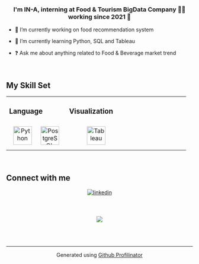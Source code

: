 ### <div align="center">I'm IN-A, interning at Food & Tourism BigData Company 👨‍💻 working since 2021 🚀</div>  
  

- 🔭 I’m currently working on food recommendation system  
  

- 🌱 I’m currently learning Python, SQL and Tableau  
  

- ❓ Ask me about anything related to Food & Beverage market trend  
  

<br/>  


## My Skill Set  
<table><tr><td valign="top" width="33%">



### Language  
<div align="center">  
<img style="margin: 10px" src="https://profilinator.rishav.dev/skills-assets/python-original.svg" alt="Python" height="50" />  
<img style="margin: 10px" src="https://profilinator.rishav.dev/skills-assets/postgresql-original-wordmark.svg" alt="PostgreSQL" height="50" />  
</div>

</td><td valign="top" width="33%">



### Visualization  
<div align="center">  
<img style="margin: 10px" src="https://profilinator.rishav.dev/skills-assets/tableau.svg" alt="Tableau" height="50" />  
</div>

</td><td valign="top" width="33%">



</td></tr></table>  

<br/>  


## Connect with me  
<div align="center">
<a href="https://linkedin.com/in/INAPARK" target="_blank">
<img src=https://img.shields.io/badge/linkedin-%231E77B5.svg?&style=for-the-badge&logo=linkedin&logoColor=white alt=linkedin style="margin-bottom: 5px;" />
</a>  
</div>  
  

<br/>  

  

<br/>  

  

<br/>  

<div align="center"><img src="https://spotify-github-profile.vercel.app/api/view?uid=31r4cwv3wp265xtmbmm7z2y34ehq&cover_image=true&theme=default" /></div>  

<br/>  

  

<br/>  


<br />

----
<div align="center">Generated using <a href="https://profilinator.rishav.dev/" target="_blank">Github Profilinator</a></div>
